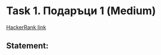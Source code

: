 # Task 1. Подаръци 1 (Medium)

[HackerRank link](<https://www.hackerrank.com/contests/sda-hw-6-2021/challenges/1-266>)

## Statement:

<!-- TODO -->
